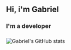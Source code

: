 ## Hi, i'm Gabriel
### I'm a developer
   ###

![Gabriel's GitHub stats](https://github-readme-stats.vercel.app/api?username=gabrielalessadev&show_icons=true&theme=tokyonight&incluide_all_commits=true&count_private=true)
   ##
   

